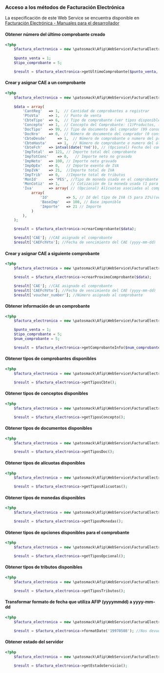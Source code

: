 ### Acceso a los métodos de Facturación Electrónica

La especificación de este Web Service se encuentra disponible en [Facturación Electrónica - Manuales para el desarrollador](http://www.afip.gob.ar/fe/documentos/manual_desarrollador_COMPG_v2_10.pdf)

#### Obtener número del último comprobante creado
```php
<?php
    $factura_electronica = new \patosmack\Afip\WebService\FacturaElectronica($this->afip);
        
    $punto_venta = 1;
    $tipo_comprobante = 5;

    $result = $factura_electronica->getUltimoComprobante($punto_venta, $tipo_comprobante);
```

#### Crear y asignar CAE a un comprobante

```php
<?php
    $factura_electronica = new \patosmack\Afip\WebService\FacturaElectronica($this->afip);
        
    $data = array(
		'CantReg' 	=> 1,  // Cantidad de comprobantes a registrar
		'PtoVta' 	=> 1,  // Punto de venta
		'CbteTipo' 	=> 6,  // Tipo de comprobante (ver tipos disponibles) 
		'Concepto' 	=> 1,  // Concepto del Comprobante: (1)Productos, (2)Servicios, (3)Productos y Servicios
		'DocTipo' 	=> 99, // Tipo de documento del comprador (99 consumidor final, ver tipos disponibles)
		'DocNro' 	=> 0,  // Número de documento del comprador (0 consumidor final)
		'CbteDesde' 	=> 1,  // Número de comprobante o numero del primer comprobante en caso de ser mas de uno
		'CbteHasta' 	=> 1,  // Número de comprobante o numero del último comprobante en caso de ser mas de uno
		'CbteFch' 	=> intval(date('Ymd')), // (Opcional) Fecha del comprobante (yyyymmdd) o fecha actual si es nulo
		'ImpTotal' 	=> 121, // Importe total del comprobante
		'ImpTotConc' 	=> 0,   // Importe neto no gravado
		'ImpNeto' 	=> 100, // Importe neto gravado
		'ImpOpEx' 	=> 0,   // Importe exento de IVA
		'ImpIVA' 	=> 21,  //Importe total de IVA
		'ImpTrib' 	=> 0,   //Importe total de tributos
		'MonId' 	=> 'PES', //Tipo de moneda usada en el comprobante (ver tipos disponibles)('PES' para pesos argentinos) 
		'MonCotiz' 	=> 1,     // Cotización de la moneda usada (1 para pesos argentinos)  
		'Iva' 		=> array( // (Opcional) Alícuotas asociadas al comprobante
			array(
				'Id' 		=> 5, // Id del tipo de IVA (5 para 21%)(ver tipos disponibles) 
				'BaseImp' 	=> 100, // Base imponible
				'Importe' 	=> 21 // Importe 
			)
		), 
	);

    $result = $factura_electronica->crearComprobante($data);

	$result['CAE']; //CAE asignado el comprobante
	$result['CAEFchVto']; //Fecha de vencimiento del CAE (yyyy-mm-dd)

```

#### Crear y asignar CAE a siguiente comprobante
```php
<?php
    $factura_electronica = new \patosmack\Afip\WebService\FacturaElectronica($this->afip);

	$result = $factura_electronica->crearProximoComprobante($data);     

	$result['CAE']; //CAE asignado el comprobante
	$result['CAEFchVto']; //Fecha de vencimiento del CAE (yyyy-mm-dd)
	$result['voucher_number']; //Número asignado al comprobante

```

#### Obtener información de un comprobante
```php
<?php
    $factura_electronica = new \patosmack\Afip\WebService\FacturaElectronica($this->afip);

    $punto_venta = 1;
    $tipo_comprobante = 5;
    $num_comprobante = 5;

	$result = $factura_electronica->getComprobanteInfo($num_comprobante, $punto_venta, $tipo_comprobante);     
```

#### Obtener tipos de comprobantes disponibles
```php
<?php
    $factura_electronica = new \patosmack\Afip\WebService\FacturaElectronica($this->afip);

	$result = $factura_electronica->getTiposCbte();     
```

#### Obtener tipos de conceptos disponibles
```php
<?php
    $factura_electronica = new \patosmack\Afip\WebService\FacturaElectronica($this->afip);

	$result = $factura_electronica->getTiposConcepto();     
```

#### Obtener tipos de documentos disponibles
```php
<?php
    $factura_electronica = new \patosmack\Afip\WebService\FacturaElectronica($this->afip);

	$result = $factura_electronica->getTiposDoc();     
```

#### Obtener tipos de alícuotas disponibles
```php
<?php
    $factura_electronica = new \patosmack\Afip\WebService\FacturaElectronica($this->afip);

	$result = $factura_electronica->getTiposAlicuotas();     
```

#### Obtener tipos de monedas disponibles
```php
<?php
    $factura_electronica = new \patosmack\Afip\WebService\FacturaElectronica($this->afip);

	$result = $factura_electronica->getTiposMonedas();     
```

#### Obtener tipos de opciones disponibles para el comprobante
```php
<?php
    $factura_electronica = new \patosmack\Afip\WebService\FacturaElectronica($this->afip);

	$result = $factura_electronica->getTiposOpcional();     
```

#### Obtener tipos de tributos disponibles
```php
<?php
    $factura_electronica = new \patosmack\Afip\WebService\FacturaElectronica($this->afip);

	$result = $factura_electronica->getTiposTributos();     
```

#### Transformar formato de fecha que utiliza AFIP (yyyymmdd) a yyyy-mm-dd
```php
<?php
    $factura_electronica = new \patosmack\Afip\WebService\FacturaElectronica($this->afip);

	$result = $factura_electronica->formatDate('19970508'); //Nos devuelve 1997-05-08    
```

#### Obtener estado del servidor
```php
<?php
    $factura_electronica = new \patosmack\Afip\WebService\FacturaElectronica($this->afip);
        
    $result = $factura_electronica->getEstadoServicio();
```